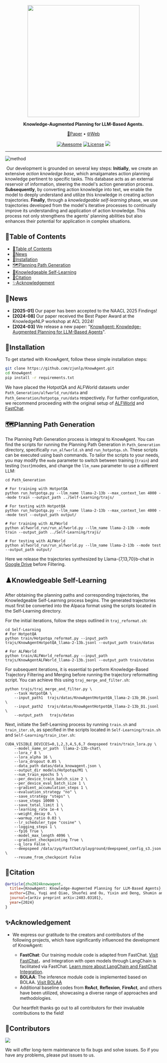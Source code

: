 

<div align="center">
<img src="img/icon.png" width="360px">  


  **Knowledge-Augmented Planning for LLM-Based Agents.**

  <p align="center">
  <a href="https://arxiv.org/abs/2403.03101">📄Paper</a> •
  <a href="https://www.zjukg.org/project/KnowAgent/">🌐Web</a>
	</p>  

[![Awesome](https://awesome.re/badge.svg)](https://github.com/zjunlp/KnowAgent) 
[![License](https://img.shields.io/badge/License-Apache%202.0-blue.svg)](https://opensource.org/licenses/Apache-2.0)
![](https://img.shields.io/github/last-commit/zjunlp/KnowAgent?color=green) 

</div>

---

<img src="img/method.gif" alt="method"/>

​	Our development is grounded on several key steps: **Initially**, we create an extensive *action knowledge base*, which amalgamates action planning knowledge pertinent to specific tasks. This database acts as an external reservoir of information, steering the model's action generation process.  **Subsequently**, by converting action knowledge into text, we enable the model to deeply understand and utilize this knowledge in creating action trajectories. **Finally**, through a *knowledgeable self-learning* phase, we use trajectories developed from the model's iterative processes to continually improve its understanding and application of action knowledge. This process not only strengthens the agents' planning abilities but also enhances their potential for application in complex situations.



## 🌟Table of Contents

- [🌟Table of Contents](#table-of-contents)
- [🔔News](#news)
- [🔧Installation](#installation)
- [:world_map:Planning Path Generation](#world_mapplanning-path-generation)
- [📝Knowledgeable Self-Learning](#%EF%B8%8Fknowledgeable-self-learning)
- [🔖Citation](#citation)
- [✨Acknowledgement](#acknowledgement)


  

## 🔔News
- **[2025-01]** Our paper has been accepted to the NAACL 2025 Findings!
- **[2024-08]** Our paper received the Best Paper Award at the KnowledgeNLP workshop at ACL 2024! 
- **[2024-03]** We release a new paper: "[KnowAgent: Knowledge-Augmented Planning for LLM-Based Agents](https://arxiv.org/abs/2403.03101)".

  
## 🔧Installation

To get started with KnowAgent, follow these simple installation steps:

```bash
git clone https://github.com/zjunlp/KnowAgent.git
cd KnowAgent
pip install -r requirements.txt
```

We have placed the HotpotQA and ALFWorld datasets under `Path_Generation/alfworld_run/data` and `Path_Generation/hotpotqa_run/data` respectively. For further configuration, we recommend proceeding with the original setup of [ALFWorld](https://github.com/alfworld/alfworld) and [FastChat](https://github.com/lm-sys/FastChat).

## :world_map:Planning Path Generation

The Planning Path Generation process is integral to KnowAgent. You can find the scripts for running the Planning Path Generation in `Path_Generation` directory, specifically `run_alfworld.sh` and `run_hotpotqa.sh`. These scripts can be executed using bash commands. To tailor the scripts to your needs, you may modify the `mode` parameter to switch between training (`train`) and testing (`test`)modes, and change the `llm_name` parameter to use a different LLM:

```
cd Path_Generation

# For training with HotpotQA
python run_hotpotqa.py --llm_name llama-2-13b --max_context_len 4000 --mode train --output_path ../Self-Learning/trajs/

# For testing with HotpotQA
python run_hotpotqa.py --llm_name llama-2-13b --max_context_len 4000 --mode test --output_path output/
    
# For training with ALFWorld
python alfworld_run/run_alfworld.py --llm_name llama-2-13b --mode train --output_path ../Self-Learning/trajs/

# For testing with ALFWorld
python alfworld_run/run_alfworld.py --llm_name llama-2-13b --mode test --output_path output/
```
Here we release the trajectories synthesized by Llama-{7,13,70}b-chat in [Google Drive](https://drive.google.com/drive/folders/1ULHFvplZhpmfLNE7Oty3dJcl1FCnkHNM?usp=sharing) before Filtering.

## ♟️Knowledgeable Self-Learning

After obtaining the planning paths and corresponding trajectories, the Knowledgeable Self-Learning process begins. The generated trajectories must first be converted into the Alpaca format using the scripts located in the Self-Learning directory.

For the initial iterations, follow the steps outlined in `traj_reformat.sh`:

```
cd Self-Learning
# For HotpotQA
python train/Hotpotqa_reformat.py --input_path trajs/KnowAgentHotpotQA_llama-2-13b.jsonl --output_path train/datas

# For ALFWorld
python train/ALFWorld_reformat.py --input_path trajs/KnowAgentALFWorld_llama-2-13b.jsonl --output_path train/datas
```

For subsequent iterations, it is essential to perform Knowledge-Based Trajectory Filtering and Merging before running the trajectory reformatting script. 
You can achieve this using `traj_merge_and_filter.sh`:

```
python trajs/traj_merge_and_filter.py \
    --task HotpotQA \
    --input_path1  trajs/datas/KnowAgentHotpotQA_llama-2-13b_D0.jsonl \
    --input_path2  trajs/datas/KnowAgentHotpotQA_llama-2-13b_D1.jsonl \
    --output_path   trajs/datas 
```

Next, initiate the Self-Learning process by running `train.sh` and `train_iter.sh`, as specified in the scripts located in `Self-Learning/train.sh` and `Self-Learning/train_iter.sh`:

```
CUDA_VISIBLE_DEVICES=0,1,2,3,4,5,6,7 deepspeed train/train_lora.py \
    --model_name_or_path  llama-2-13b-chat\
    --lora_r 8 \
    --lora_alpha 16 \
    --lora_dropout 0.05 \
    --data_path datas/data_knowagent.json \
    --output_dir models/Hotpotqa/M1 \
    --num_train_epochs 5 \
    --per_device_train_batch_size 2 \
    --per_device_eval_batch_size 1 \
    --gradient_accumulation_steps 1 \
    --evaluation_strategy "no" \
    --save_strategy "steps" \
    --save_steps 10000 \
    --save_total_limit 1 \
    --learning_rate 1e-4 \
    --weight_decay 0. \
    --warmup_ratio 0.03 \
    --lr_scheduler_type "cosine" \
    --logging_steps 1 \
    --fp16 True \
    --model_max_length 4096 \
    --gradient_checkpointing True \
    --q_lora False \
    --deepspeed /data/zyq/FastChat/playground/deepspeed_config_s3.json \
    --resume_from_checkpoint False 
```

## 🔖Citation

```bibtex
@article{zhu2024knowagent,
  title={KnowAgent: Knowledge-Augmented Planning for LLM-Based Agents},
  author={Zhu, Yuqi and Qiao, Shuofei and Ou, Yixin and Deng, Shumin and Zhang, Ningyu and Lyu, Shiwei and Shen, Yue and Liang, Lei and Gu, Jinjie and Chen, Huajun},
  journal={arXiv preprint arXiv:2403.03101},
  year={2024}
}
```

## ✨Acknowledgement

- We express our gratitude to the creators and contributors of the following projects, which have significantly influenced the development of KnowAgent:

  - **FastChat**: Our training module code is adapted from FastChat. [Visit FastChat](https://github.com/lm-sys/FastChat)，and Integration with open models through LangChain is facilitated via FastChat. [Learn more about LangChain and FastChat Integration](https://github.com/lm-sys/FastChat/blob/main/docs/langchain_integration.md).
  - **BOLAA**: The inference module code is implemented based on BOLAA. [Visit BOLAA](https://github.com/salesforce/BOLAA)
  - Additional baseline codes from **ReAct**, **Reflexion**, **FireAct**, and others have been utilized, showcasing a diverse range of approaches and methodologies.

  Our heartfelt thanks go out to all contributors for their invaluable contributions to the field!


## 🎉Contributors

<a href="https://github.com/zjunlp/knowagent/graphs/contributors">
  <img src="https://contrib.rocks/image?repo=zjunlp/knowagent" /></a>

We will offer long-term maintenance to fix bugs and solve issues. So if you have any problems, please put issues to us.  

